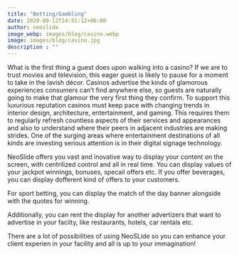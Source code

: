 ```yaml
---
title: "Betting/Gambling"
date: 2020-09-12T14:51:12+06:00
author: neoslide
image_webp: images/blog/casino.webp
image: images/blog/casino.jpg
description : ""
---
```

What is the first thing a guest does upon walking into a casino? If we are to trust movies and television, this eager guest is likely to pause for a moment to take in the lavish décor. Casinos advertise the kinds of glamorous experiences consumers can’t find anywhere else, so guests are naturally going to make that glamour the very first thing they confirm. To support this luxurious reputation casinos must keep pace with changing trends in interior design, architecture, entertainment, and gaming. This requires them to regularly refresh countless aspects of their services and appearances and also to understand where their peers in adjacent industries are making strides. One of the surging areas where entertainment destinations of all kinds are investing serious attention is in their digital signage technology.

NeoSlide offers you vast and inovative way to display your content on the screen, with centrilized control and all in real time. You can display values of your jackpot winnings, bonuses, specail offers etc. If you offer beverages, you can display dofferent kind of offers to your customers.

For sport betting, you can display the match of the day banner alongside with the quotes for winning.

Additionally, you can rent the display for another advertizers that want to advertise in your facilty, like restaurants, hotels, car rentals etc.

There are a lot of possibilities of using NeoSLide so you can enhance your client experien in your facility and all is up to your immagination!

